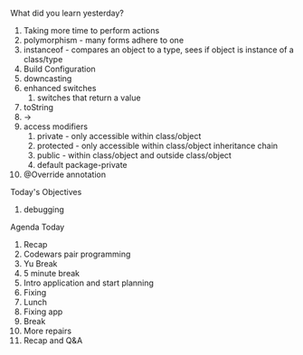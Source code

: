 What did you learn yesterday?

1. Taking more time to perform actions
2. polymorphism - many forms adhere to one
3. instanceof - compares an object to a type, sees if object is instance of a class/type
4. Build Configuration
5. downcasting
6. enhanced switches
   1. switches that return a value
7. toString
8. ->
9. access modifiers
   1. private - only accessible within class/object
   2. protected - only accessible within class/object inheritance chain
   3. public - within class/object and outside class/object
   4. default package-private
10. @Override annotation

Today's Objectives

1. debugging

Agenda Today

1. Recap
2. Codewars pair programming
3. Yu Break
4. 5 minute break
5. Intro application and start planning
6. Fixing
7. Lunch
8. Fixing app
9. Break
10. More repairs
11. Recap and Q&A